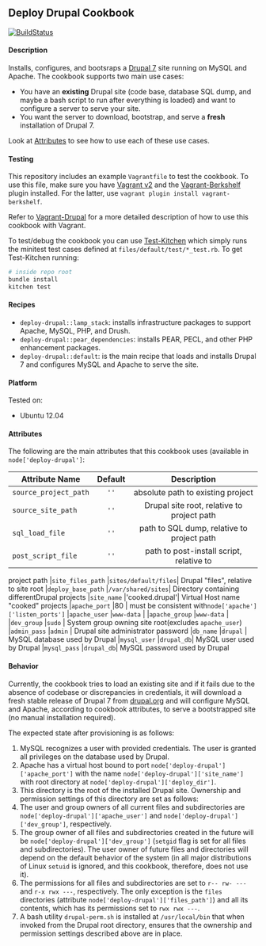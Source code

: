 ## Deploy Drupal Cookbook

[![BuildStatus](https://secure.travis-ci.org/amirkdv/chef-deploy-drupal.png)](http://travis-ci.org/amirkdv/chef-deploy-drupal)

#### Description
Installs, configures, and bootsraps a [Drupal 7](https://drupal.org/drupal-7.0)
site running on MySQL and Apache. The cookbook supports two main use cases:

- You have an **existing** Drupal site (code base, database SQL dump, and maybe
  a bash script to run after everything is loaded) and want to
  configure a server to serve your site.
- You want the server to download, bootstrap, and serve a **fresh** installation of
  Drupal 7.

Look at [Attributes](#Attributes) to see how to use each of these use cases.

#### Testing
This repository includes an example `Vagrantfile` to test the cookbook. To use
this file, make sure you have [Vagrant
v2](http://docs.vagrantup.com/v2/installation/) and the
[Vagrant-Berkshelf](https://github.com/riotgames/vagrant-berkshelf) plugin
installed. For the latter, use `vagrant plugin install vagrant-berkshelf`.

Refer to [Vagrant-Drupal](http://github.com/dergachev/vagrant-drupal) for a more
detailed description of how to use this cookbook with Vagrant.

To test/debug the cookbook you can use [Test-Kitchen](https://github.com/opscode/test-kitchen)
which simply runs the
minitest test cases defined at `files/default/test/*_test.rb`. To get
Test-Kitchen running:

``` bash
# inside repo root
bundle install
kitchen test
```

#### Recipes

- `deploy-drupal::lamp_stack`: installs infrastructure packages to support
  Apache, MySQL, PHP, and Drush. 
- `deploy-drupal::pear_dependencies`: installs PEAR, PECL, and other PHP
  enhancement packages.
- `deploy-drupal::default`: is the main recipe that loads and installs Drupal 7
  and configures MySQL and Apache to serve the site.

#### Platform
Tested on:
* Ubuntu 12.04

#### Attributes
The following are the main attributes that this cookbook uses (available in
`node['deploy-drupal']`:

|   Attribute Name    |Default |           Description           |
| --------------------|:------:|:------------------------------: |
|`source_project_path`| `''`   | absolute path to existing project
|`source_site_path`   | `''`   | Drupal site root, relative to project path
|`sql_load_file`      |`''`    | path to SQL dump, relative to project path
|`post_script_file`   |`''`    | path to post-install script, relative to
project path
|`site_files_path`    |`sites/default/files`| Drupal "files", relative to site root
|`deploy_base_path`   |`/var/shared/sites`| Directory containing differentDrupal projects
|`site_name`          |'cooked.drupal'| Virtual Host name
"cooked" projects
|`apache_port`        |80      | must be consistent with`node['apache']['listen_ports']`
|`apache_user`        |`www-data` |
|`apache_group`       |`www-data` |
|`dev_group`          |`sudo`     | System group owning site root(excludes `apache_user`)
|`admin_pass`         |`admin`    | Drupal site administrator password
|`db_name`            |`drupal`   | MySQL database used by Drupal
|`mysql_user`         |`drupal_db`| MySQL user used by Drupal
|`mysql_pass`         |`drupal_db`| MySQL password used by Drupal

#### Behavior

Currently, the cookbook tries to load an existing site and if it fails due to
the absence of codebase or discrepancies in credentials, it will
download a fresh stable release of Drupal 7 from [drupal.org](http://drupal.org)
and will configure MySQL and Apache, according to cookbook attributes, to serve
a bootstrapped site (no manual installation required).

The expected state after provisioning is as follows:

1. MySQL recognizes a user with provided credentials. The user is granted all privileges on the
database used by Drupal.
1. Apache has a virtual host bound to port
`node['deploy-drupal']['apache_port']` with the name
`node['deploy-drupal']['site_name']` with root directory at
`node['deploy-drupal']['deploy_dir']`.
1. This directory is the root of the installed Drupal site. Ownership and
permission settings of this directory are set as follows:
  1. The user and group owners of all current files and subdirectories are
  `node['deploy-drupal']['apache_user']` and
  `node['deploy-drupal']['dev_group']`, respectively.
  1. The group owner of all files and subdirectories created in the future will be
  `node['deploy-drupal']['dev_group']` (`setgid` flag is set for all files and
  subdirectories). The user owner of future files and directories will depend on the
  default behavior of the system (in all major distributions of Linux `setuid`
  is ignored, and this cookbook, therefore, does not use it).
  1. The permissions for all files and subdirectories are set to `r-- rw- ---`
  and `r-x rwx ---`, respectively. The only exception is the `files`
  directories (attribute `node['deploy-drupal']['files_path']`) and all its
  contents, which has its permissions set to `rwx rwx ---`.
1. A bash utility `drupal-perm.sh` is installed at `/usr/local/bin` that
when invoked from the Drupal root directory, ensures that the ownership and
permission settings described above are in place.
